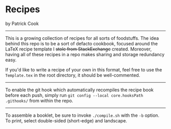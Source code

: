# Recipes
by Patrick Cook

---

This is a growing collection of recipes for all sorts of foodstuffs. The idea behind this repo is to be a sort of defacto cookbook, focused around the LaTeX recipe template I ~~stole from StackExchange~~ created. Moreover, having all of these recipes in a repo makes sharing and storage redundancy easy.

If you'd like to write a recipe of your own in this format, feel free to use the `Template.tex` in the root directory, it should be well-commented.

---

To enable the git hook which automatically recompiles the recipe book before each push, simply run `git config --local core.hooksPath .githooks/` from within the repo.

---

To assemble a booklet, be sure to invoke `./compile.sh` with the `-b` option. To print, select double-sided (short-edge) and landscape.
